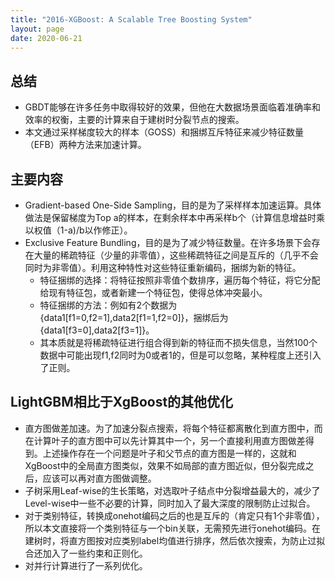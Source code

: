 ```yaml
---
title: "2016-XGBoost: A Scalable Tree Boosting System"
layout: page
date: 2020-06-21
---
```



## 总结

- GBDT能够在许多任务中取得较好的效果，但他在大数据场景面临着准确率和效率的权衡，主要的计算来自于建树时分裂节点的搜索。
- 本文通过采样梯度较大的样本（GOSS）和捆绑互斥特征来减少特征数量（EFB）两种方法来加速计算。

## 主要内容

- Gradient-based One-Side Sampling，目的是为了采样样本加速运算。具体做法是保留梯度为Top a的样本，在剩余样本中再采样b个（计算信息增益时乘以权值（1-a)/b以作修正）。
- Exclusive Feature Bundling，目的是为了减少特征数量。在许多场景下会存在大量的稀疏特征（少量的非零值），这些稀疏特征之间是互斥的（几乎不会同时为非零值）。利用这种特性对这些特征重新编码，捆绑为新的特征。
    - 特征捆绑的选择：将特征按照非零值个数排序，遍历每个特征，将它分配给现有特征包，或者新建一个特征包，使得总体冲突最小。
    - 特征捆绑的方法：例如有2个数据为{data1[f1=0,f2=1],data2[f1=1,f2=0]}，捆绑后为{data1[f3=0],data2[f3=1]}。
    - 其本质就是将稀疏特征进行组合得到新的特征而不损失信息，当然100个数据中可能出现f1,f2同时为0或者1的，但是可以忽略，某种程度上还引入了正则。

## LightGBM相比于XgBoost的其他优化

- 直方图做差加速。为了加速分裂点搜索，将每个特征都离散化到直方图中，而在计算叶子的直方图中可以先计算其中一个，另一个直接利用直方图做差得到。上述操作存在一个问题是叶子和父节点的直方图是一样的，这就和XgBoost中的全局直方图类似，效果不如局部的直方图近似，但分裂完成之后，应该可以再对直方图做调整。
- 子树采用Leaf-wise的生长策略，对选取叶子结点中分裂增益最大的，减少了Level-wise中一些不必要的计算，同时加入了最大深度的限制防止过拟合。
- 对于类别特征，转换成onehot编码之后的也是互斥的（肯定只有1个非零值），所以本文直接将一个类别特征与一个bin关联，无需预先进行onehot编码。在建树时，将直方图按对应类别label均值进行排序，然后依次搜索，为防止过拟合还加入了一些约束和正则化。
- 对并行计算进行了一系列优化。